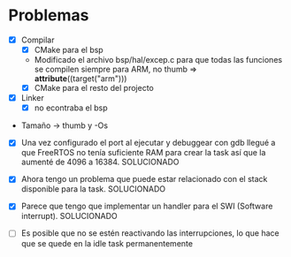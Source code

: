 # Problemas
- [X] Compilar
    - [X] CMake para el bsp
    - Modificado el archivo bsp/hal/excep.c para que todas las funciones se compilen siempre para ARM, no thumb => __attribute__((target("arm")))
    - [X] CMake para el resto del projecto
- [X] Linker
    - [X] no econtraba el bsp

* Tamaño -> thumb y -Os


- [X] Una vez configurado el port al ejecutar y debuggear con gdb llegué a que FreeRTOS no tenía suficiente RAM para crear la task así que la aumenté de 4096 a 16384. SOLUCIONADO
- [X] Ahora tengo un problema que puede estar relacionado con el stack disponible para la task. SOLUCIONADO
- [X] Parece que tengo que implementar un handler para el SWI (Software interrupt). SOLUCIONADO
- [ ] Es posible que no se estén reactivando las interrupciones, lo que hace que se quede en la idle task permanentemente
    <!-- * cpsr = 0x20000092 -->


